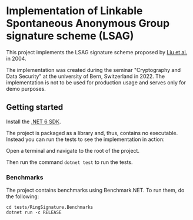 # Implementation of Linkable Spontaneous Anonymous Group signature scheme (LSAG)

This project implements the LSAG signature scheme proposed by [Liu et al.](https://eprint.iacr.org/2004/027.pdf) in 2004.

The implementation was created during the seminar "Cryptography and Data Security" at the university of Bern, Switzerland in 2022. The implementation is not to be used for production usage and serves only for demo purposes.

## Getting started

Install the [.NET 6 SDK](https://dotnet.microsoft.com/en-us/download/dotnet/6.0).

The project is packaged as a library and, thus, contains no executable. Instead you can run the tests to see the implementation in action:

Open a terminal and navigate to the root of the project.

Then run the command `dotnet test` to run the tests.

### Benchmarks

The project contains benchmarks using Benchmark.NET. To run them, do the following:

```
cd tests/RingSignature.Benchmarks
dotnet run -c RELEASE
```